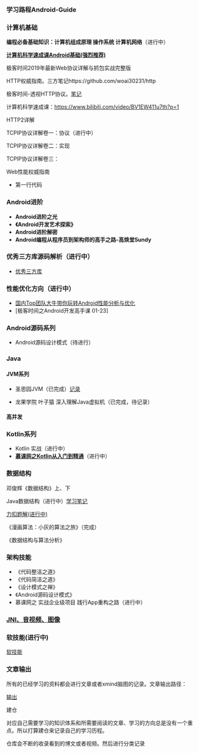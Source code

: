 ### 学习路程Android-Guide

### 计算机基础

**编程必备基础知识：计算机组成原理 操作系统 计算机网络**（进行中）

**[计算机科学速成课Android基础(强烈推荐)](https://www.bilibili.com/video/BV1EW411u7th?p=36&t=154)**

极客时间2019年最新Web协议详解与抓包实战完整版

HTTP权威指南。三方笔记https://github.com/woai30231/http

极客时间-透视HTTP协议。[笔记](输出文章/计算机基础/透视HTTP协议.md)

计算机科学速成课：https://www.bilibili.com/video/BV1EW411u7th?p=1

HTTP2详解

TCPIP协议详解卷一：协议（进行中）

TCPIP协议详解卷二：实现

TCPIP协议详解卷三：

Web性能权威指南



* 第一行代码

### Android进阶

* **Android进阶之光**
* **《Android开发艺术探索》**
* **Android进阶解密**
* **Android编程从程序员到架构师的高手之路-高焕堂Sundy**

### 优秀三方库源码解析（进行中）

* [优秀三方库](优秀三方库.md)

### 性能优化方向（进行中）

* [国内Top团队大牛带你玩转Android性能分析与优化](https://coding.imooc.com/class/chapter/308.html#Anchor)
* [极客时间之Android开发高手课 01-23]

### Android源码系列

* Android源码设计模式（待进行）

### Java

#### JVM系列

* 圣思园JVM（已完成）[记录]()

* 龙果学院 叶子猿 深入理解Java虚拟机（已完成，待记录）

#### 高并发

### Kotlin系列

* Kotlin 实战（进行中）
* **[慕课网之Kotlin从入门到精通](https://coding.imooc.com/class/chapter/398.html#Anchor)**（进行中）

### 数据结构

邓俊辉《数据结构》上、下

Java数据结构（进行中）[学习笔记](https://github.com/kailaisi/data-structure/tree/master/src/datalearning)

[力扣题解(进行中)](https://github.com/kailaisi/data-structure)

《漫画算法：小灰的算法之旅》（完成）

《数据结构与算法分析》

### 架构技能

* 《代码整洁之道》
* 《代码简洁之道》
* 《设计模式之禅》
* 《Android源码设计模式》
* 慕课网之 实战企业级项目 践行App重构之路（进行中）

### [JNI、音视频、图像](NDK音视频图像.md)



### 软技能(进行中)

[软技能](软技能.md)

### 文章输出 

所有的已经学习的资料都会进行文章或者xmind脑图的记录。文章输出路径：

[输出](输出文章)

建仓

对应自己需要学习的知识体系和所需要阅读的文章、学习的方向总是没有一个重点。所以打算建仓来记录自己的学习历程。

仓库会不断的收录看到的博文或者视频。然后进行分类记录